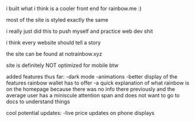 i built what i think is a cooler front end for rainbow.me :)

most of the site is styled exactly the same

i really just did this to push myself and practice web dev shit 

i think every website should tell a story

the site can be found at notrainbow.xyz

site is definitely NOT optimized for mobile btw

added features thus far:
-dark mode
-animations
-better display of the features rainbow wallet has to offer
-a quick explanation of what rainbow is on the homepage because there was no info there previously and the average user has a miniscule attention span and does not want to go to docs to understand things

cool potential updates:
-live price updates on phone displays
